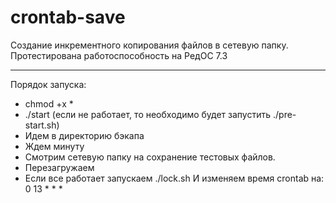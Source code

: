 # crontab-save

Создание инкрементного копирования файлов в сетевую папку.
Протестирована работоспособность на РедОС 7.3

________________

Порядок запуска:
- chmod +x *
- ./start (если не работает, то необходимо будет запустить ./pre-start.sh)
- Идем в директорию бэкапа
- Ждем минуту
- Смотрим сетевую папку на сохранение тестовых файлов.
- Перезагружаем
- Если все работает запускаем ./lock.sh
И изменяем время crontab на:
0 13 * * *

